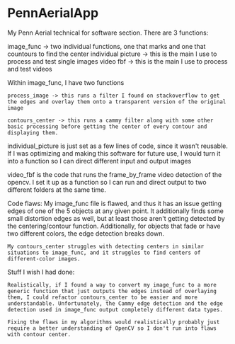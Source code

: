 # PennAerialApp
My Penn Aerial technical for software section.
There are 3 functions:

image_func -> two individual functions, one that marks and one that countours to find the center
individual picture -> this is the main I use to process and test single images
video fbf -> this is the main I use to process and test videos

Within image_func, I have two functions

    process_image -> this runs a filter I found on stackoverflow to get the edges and overlay them onto a transparent version of the original image

    contours_center -> this runs a cammy filter along with some other basic processing before getting the center of every contour and displaying them.

individual_picture is just set as a few lines of code, since it wasn't reusable. If I was optimizing and making this software for future use, I would turn it into a function so I can direct different input and output images

video_fbf is the code that runs the frame_by_frame video detection of the opencv. I set it up as a function so I can run and direct output to two different folders at the same time. 

Code flaws:
    My image_func file is flawed, and thus it has an issue getting edges of one of the 5 objects at any given point. It additionally finds some small distortion edges as well, but at least those aren't getting detected by the centering/contour function. Additionally, for objects that fade or have two different colors, the edge detection breaks down.

    My contours_center struggles with detecting centers in similar situations to image_func, and it struggles to find centers of different-color images.

Stuff I wish I had done:

    Realistically, if I found a way to convert my image_func to a more generic function that just outputs the edges instead of overlaying them, I could refactor contours_center to be easier and more understandable. Unfortunately, the Cammy edge detection and the edge detection used in image_func output completely different data types.

    Fixing the flaws in my algorithms would realistically probably just require a better understanding of OpenCV so I don't run into flaws with contour center.







